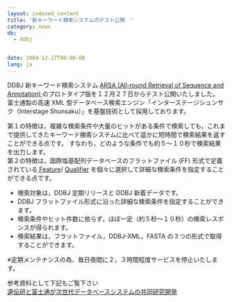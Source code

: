 ```yaml
---
layout: indexed_content
title: '新キーワード検索システムのテスト公開　'
category: news
db:
  - ddbj


date: 2004-12-27T00:00:00
lang: ja
---
```


DDBJ 新キーワード検索システム <a href="http://arsa.ddbj.nig.ac.jp/html/">ARSA (All-round Retrieval of Sequence and Annotation) </a>のプロトタイプ版を１２月２７日からテスト公開いたしました。 富士通製の高速 XML 型データベース検索エンジン「インターステージシュンサク（Interstage Shunsaku）」を基盤技術として採用しております。

<p>第１の特徴は，複雑な検索条件や大量のヒットがある条件で検索しても，これまで提供してきたキーワード検索システムに比べて遥かに短時間で検索結果を返すことができる点です。 すなわち，どのような条件でも約５～１０秒で検索結果を出力します。<br>第２の特徴は，国際塩基配列データベースのフラットファイル (FF) 形式で定義されている<a href="/ddbj/features.html"> Feature</a>/ <a href="/ddbj/qualifiers.html">Qualifier</a> を個々に選択して詳細な検索条件を指定することができる点です。</p>

<ul>
    <li>検索対象は，DDBJ 定期リリースと DDBJ 新着データです。 </li>
    <li>DDBJ フラットファイル形式に沿った詳細な検索条件を指定することができます。 </li>
    <li>検索条件やヒット件数に依らず，ほぼ一定（約５秒～１０秒）の検索レスポンスが得られます。 </li>
    <li>検索結果は，フラットファイル，DDBJ-XML，FASTA の３つの形式で取得することができます。 </li>
</ul>

<p>※定期メンテナンスの為、毎日夜間に２，３時間程度サービスを停止いたします。</p>

<p>参考資料として下記もご覧下さい<br><a href="#040713">遺伝研と富士通が次世代データベースシステムの共同研究開発</a></p>
